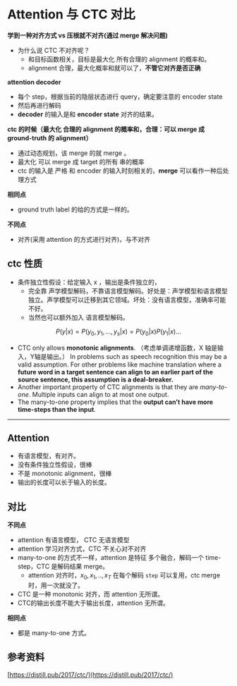 # Attention 与 CTC 对比

**学到一种对齐方式 vs 压根就不对齐(通过 merge 解决问题)**



* 为什么说 CTC 不对齐呢？
  * 和目标函数相关，目标是最大化 所有合理的 alignment 的概率和。
  * alignment 合理，最大化概率和就可以了，**不管它对齐是否正确**



**attention decoder**

* 每个 step，根据当前的隐层状态进行 query，确定要注意的 encoder state
* 然后再进行解码
* **decoder** 的输入是和 **encoder state** 对齐的结果。



**ctc 的时候（最大化 合理的 alignment 的概率和，合理：可以 merge 成 ground-truth 的 alignment）**

* 通过动态规划，该 merge 的就 merge 。
* 最大化 可以 merge 成 target 的所有 串的概率
* ctc 的输入是 严格 和 encoder 的输入时刻相关的，**merge** 可以看作一种后处理方式





**相同点**

* ground truth label 的给的方式是一样的。



**不同点**

* 对齐(采用 attention 的方式进行对齐)，与不对齐



## ctc 性质

* 条件独立性假设：给定输入 x ，输出是条件独立的，
  * 完全靠 声学模型解码，不靠语言模型解码。好处是：声学模型和语言模型独立。声学模型可以迁移到其它领域。坏处：没有语言模型，准确率可能不好。
  * 当然也可以额外加入 语言模型解码。

$$
P(y|x) = P(y_0, y_1, ..., y_s|x) = P(y_0|x)P(y_1|x)...
$$

* CTC only allows **monotonic alignments**. （考虑单调递增函数，X 轴是输入，Y轴是输出。） In problems such as speech recognition this may be a valid assumption. For other problems like machine translation where a **future word in a target sentence can align to an earlier part of the source sentence, this assumption is a deal-breaker.**
* Another important property of CTC alignments is that they are *many-to-one*. Multiple inputs can align to at most one output.
* The many-to-one property implies that the **output can’t have more time-steps than the input**.  


----

## Attention

* 有语言模型，有对齐。
* 没有条件独立性假设，很棒
* 不是 monotonic alignment，很棒
* 输出的长度可以长于输入的长度。



## 对比

**不同点**

* attention 有语言模型， CTC 无语言模型
* attention 学习对齐方式，CTC 不关心对不对齐
* many-to-one 的方式不一样，attention 是特征 多个融合，解码一个 time-step，CTC 是解码结果 merge。
  * attention 对齐时，$x_0, x_1, .., x_T$ 在每个解码 `step` 可以复用，ctc merge时，用一次就没了。
* CTC 是一种 monotonic 对齐，而 attention 无所谓。
* CTC的输出长度不能大于输出长度，attention 无所谓。

**相同点**

* 都是 many-to-one 方式。



## 参考资料

[https://distill.pub/2017/ctc/](https://distill.pub/2017/ctc/)